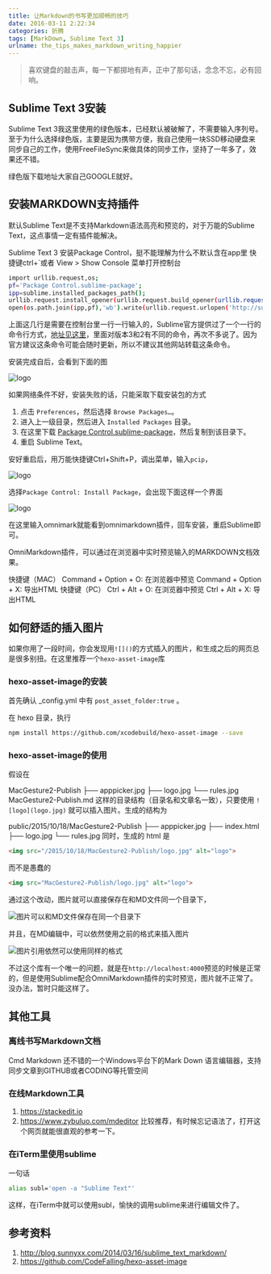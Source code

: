 ```yaml
---
title: 让Markdown的书写更加顺畅的技巧
date: 2016-03-11 2:22:34
categories: 折腾
tags: [MarkDown, Sublime Text 3]
urlname: the_tips_makes_markdown_writing_happier
---
```


> 喜欢键盘的敲击声，每一下都掷地有声，正中了那句话，念念不忘，必有回响。

## Sublime Text 3安装

Sublime Text 3我这里使用的绿色版本，已经默认被破解了，不需要输入序列号。至于为什么选择绿色版，主要是因为携带方便，我自己使用一块SSD移动硬盘来同步自己的工作，使用FreeFileSync来做具体的同步工作，坚持了一年多了，效果还不错。

绿色版下载地址大家自己GOOGLE就好。

## 安装MARKDOWN支持插件

默认Sublime Text是不支持Markdown语法高亮和预览的，对于万能的Sublime Text，这点事情一定有插件能解决。

Sublime Text 3 安装Package Control，挺不能理解为什么不默认含在app里
快捷键ctrl+`或者 View > Show Console 菜单打开控制台

``` bash
import urllib.request,os;
pf='Package Control.sublime-package';
ipp=sublime.installed_packages_path();
urllib.request.install_opener(urllib.request.build_opener(urllib.request.ProxyHandler()));
open(os.path.join(ipp,pf),'wb').write(urllib.request.urlopen('http://sublime.wbond.net/'+pf.replace(' ','%20')).read())
```

上面这几行是需要在控制台里一行一行输入的，Sublime官方提供过了一个一行的命令行方式，[地址见这里](https://packagecontrol.io/installation)，里面对版本3和2有不同的命令，再次不多说了。因为官方建议这条命令可能会随时更新，所以不建议其他网站转载这条命令。

安装完成自后，会看到下面的图

![logo](QQ截图20160331224216.jpg)

如果网络条件不好，安装失败的话，只能采取下载安装包的方式

1. 点击 `Preferences`，然后选择 `Browse Packages…`。
2. 进入上一级目录，然后进入 `Installed Packages` 目录。
3. 在这里下载 [Package Control.sublime-package](https://packagecontrol.io/Package%20Control.sublime-package)，然后复制到该目录下。
4. 重启 Sublime Text。

安好重启后，用万能快捷键Ctrl+Shift+P，调出菜单，输入`pcip`，

![logo](QQ截图20160331095029.jpg)

选择`Package Control: Install Package`，会出现下面这样一个界面

![logo](intpu-omnimark.jpg)

在这里输入omnimark就能看到omnimarkdown插件，回车安装，重启Sublime即可。

OmniMarkdown插件，可以通过在浏览器中实时预览输入的MARKDOWN文档效果。

快捷键（MAC）
Command + Option + O: 在浏览器中预览
Command + Option + X: 导出HTML
快捷键（PC）
Ctrl + Alt + O: 在浏览器中预览
Ctrl + Alt + X: 导出HTML

## 如何舒适的插入图片

如果你用了一段时间，你会发现用`![]()`的方式插入的图片，和生成之后的网页总是很多别扭。在这里推荐一个`hexo-asset-image`库

### hexo-asset-image的安装

首先确认 _config.yml 中有 `post_asset_folder:true` 。

在 hexo 目录，执行

``` bash
npm install https://github.com/xcodebuild/hexo-asset-image --save
```
### hexo-asset-image的使用

假设在

MacGesture2-Publish
├── apppicker.jpg
├── logo.jpg
└── rules.jpg
MacGesture2-Publish.md
这样的目录结构（目录名和文章名一致），只要使用 `![logo](logo.jpg)` 就可以插入图片。生成的结构为

public/2015/10/18/MacGesture2-Publish
├── apppicker.jpg
├── index.html
├── logo.jpg
└── rules.jpg
同时，生成的 html 是

``` html
<img src="/2015/10/18/MacGesture2-Publish/logo.jpg" alt="logo">
```

而不是愚蠢的

``` html
<img src="MacGesture2-Publish/logo.jpg" alt="logo">
```

通过这个改动，图片就可以直接保存在和MD文件同一个目录下，

![图片可以和MD文件保存在同一个目录下](pics-postion.jpg)

并且，在MD编辑中，可以依然使用之前的格式来插入图片

![图片引用依然可以使用同样的格式](same-image-reference-style.jpg)

不过这个库有一个唯一的问题，就是在`http://localhost:4000`预览的时候是正常的，但是使用Sublime配合OmniMarkdown插件的实时预览，图片就不正常了。没办法，暂时只能这样了。

## 其他工具

### 离线书写Markdown文档

Cmd Markdown 还不错的一个Windows平台下的Mark Down 语言编辑器，支持同步文章到GITHUB或者CODING等托管空间

### 在线Markdown工具

1. https://stackedit.io
2. https://www.zybuluo.com/mdeditor 比较推荐，有时候忘记语法了，打开这个网页就能很直观的参考一下。

### 在iTerm里使用sublime

一句话

``` bash
alias subl='open -a "Sublime Text"'
```

这样，在iTerm中就可以使用subl，愉快的调用sublime来进行编辑文件了。

## 参考资料

1. http://blog.sunnyxx.com/2014/03/16/sublime_text_markdown/
2. https://github.com/CodeFalling/hexo-asset-image